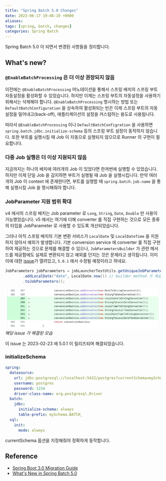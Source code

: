 ```yaml
---
title: "Spring Batch 5.0 Changes"
date: 2023-06-17 19:46:19 +0900
aliases: 
tags: [spring, batch, changes]
categories: Spring Batch
---
```


Spring Batch 5.0 이 되면서 변경된 사항들을 정리합니다.

## What's new?

### `@EnableBatchProcessing` 은 더 이상 권장되지 않음

이전에는 `@EnableBatchProcessing` 어노테이션을 통해서 스프링 배치의 스프링 부트 자동설정을 활성화할 수 있었습니다. 하지만 이제는 스프링 부트의 자동설정을 사용하기 위해서는 삭제해야 합니다. `@EnableBatchProcessing` 명시하는 방법 또는 `DefaultBatchConfiguration` 을 상속하여 활성화되는 빈은 이제 스프링 부트의 자동설정을 밀어내고(back-off), 애플리케이션의 설정을 커스텀하는 용도로 사용됩니다.

따라서 `@EnableBatchProcessing` 이나 `DefaultBatchConfigration` 을 사용하면 `spring.batch.jdbc.initialize-schema` 등의 스프링 부트 설정이 동작하지 않습니다. 또한 부트를 실행시킬 때 Job 이 자동으로 실행되지 않으므로 Runner 의 구현이 필요합니다.

### 다중 Job 실행은 더 이상 지원되지 않음

지금까지는 하나의 배치에 여러개의 Job 이 있었다면 한꺼번에 실행할 수 있었습니다. 하지만 이제 단일 Job 을 감지하면 부트가 실행될 때 Job 을 실행시킵니다. 만약 여러 개의 Job 이 context 에 존재한다면, 부트를 실행할 때 `spring.batch.job.name` 을 통해 실행시킬 Job 을 명시해줘야 합니다.

### JobParameter 지원 범위 확대

v4 에서의 스프링 배치는 Job parameter 로 `Long`, `String`, `Date`, `Double` 만 사용이 가능했었습니다. v5 에서는 여기에 더해 converter 를 직접 구현하는 것으로 모든 종류의 타입을 JobParameter 로 사용할 수 있도록 개선되었습니다.

그러나 아직 스프링 배치의 기본 변환 서비스가 `LocalDate` 및 `LocalDateTime` 을 지원하지 않아서 예외가 발생합니다. 기본 conversion service 에 converter 를 직접 구현하여 제공하는 것으로 문제를 해결할 수 있으나, `JobParametersBuilder` 가 관련 메서드를 제공함에도 실제로 변환되지 않고 예외를 던지는 것은 문제라고 생각됩니다. 이미 이에 대한 [issue](https://github.com/spring-projects/spring-batch/issues/4257)가 열려있고, `5.0.1` 에서 수정될 예정이라고 하네요.

```java
JobParameters jobParameters = jobLauncherTestUtils.getUniqueJobParametersBuilder()
		.addLocalDate("date", LocalDate.now()) // builder method 가 제공되나 사용하면 exception..
		.toJobParameters();
```

![image](/assets/img/2023-06-17-Spring-Batch-50-changes/fixedConversionService.webp)
_해당 issue 가 해결된 모습_

이 issue 는 2023-02-23 에 5.0.1 이 릴리즈되며 해결되었습니다.

### initializeSchema

```yaml
spring:
  datasource:
    url: jdbc:postgresql://localhost:5432/postgres?currentSchema=mySchema
    username: postgres
    password: 1234
    driver-class-name: org.postgresql.Driver
  batch:
    jdbc:
      initialize-schema: always
      table-prefix: mySchema.BATCH_
  sql:
    init:
      mode: always
```

currentSchema 옵션을 지정해줘야 정확하게 동작합니다.

## Reference

- [Spring Boot 3.0 Migration Guide](https://github.com/spring-projects/spring-boot/wiki/Spring-Boot-3.0-Migration-Guide#spring-batch-changes)
- [What's New in Spring Batch 5.0](https://docs.spring.io/spring-batch/docs/current/reference/html/whatsnew.html#job-parameters-handling-updates)
